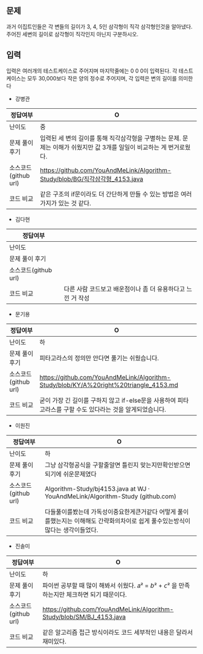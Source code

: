 ## 문제

과거 이집트인들은 각 변들의 길이가 3, 4, 5인 삼각형이 직각 삼각형인것을 알아냈다. 주어진 세변의 길이로 삼각형이 직각인지 아닌지 구분하시오.

## 입력

입력은 여러개의 테스트케이스로 주어지며 마지막줄에는 0 0 0이 입력된다. 각 테스트케이스는 모두 30,000보다 작은 양의 정수로 주어지며, 각 입력은 변의 길이를 의미한다

- 강병관

| 정답여부 | O |
| --- | --- |
| 난이도 | 중 |
| 문제 풀이 후기 | 입력된 세 변의 길이를 통해 직각삼각형을 구별하는 문제. 문제는 이해가 쉬웠지만 값 3개를 일일이 비교하는 게 번거로웠다. |
| 소스코드(github url) | https://github.com/YouAndMeLink/Algorithm-Study/blob/BG/직각삼각형_4153.java |
| 코드 비교 | 같은 구조의 if문이라도 더 간단하게 만들 수 있는 방법은 여러가지가 있는 것 같다. |
- 김다현

| 정답여부 |  |
| --- | --- |
| 난이도 |  |
| 문제 풀이 후기 |  |
| 소스코드(github url) |  |
| 코드 비교 | 다른 사람 코드보고 배운점이나 좀 더 유용하다고 느낀 거 작성 |
- 문기용

| 정답여부 | O |
| --- | --- |
| 난이도 | 하 |
| 문제 풀이 후기 | 피타고라스의 정의만 안다면 풀기는 쉬웠습니다. |
| 소스코드(github url) | https://github.com/YouAndMeLink/Algorithm-Study/blob/KY/A%20right%20triangle_4153.md |
| 코드 비교 | 굳이 가장 긴 길이를 구하지 않고 if-else문을 사용하여 피타고라스를 구할 수도 있다라는 것을 알게되었습니다.  |
- 이원진

| 정답여부 | O |
| --- | --- |
| 난이도 | 하 |
| 문제 풀이 후기 | 그냥 삼각형공식을 구할줄알면 틀린지 맞는지만확인받으면되기에 쉬운문제였다 |
| 소스코드(github url) | Algorithm-Study/bj4153.java at WJ · YouAndMeLink/Algorithm-Study (github.com) |
| 코드 비교 | 다들풀이를봤는데 가독성이중요한게큰거같다 어떻게 풀이를했는지는 이해해도 간략화의차이로 쉽게 풀수있는방식이 많다는 생각이들었다. |
- 진솔미

| 정답여부 | O |
| --- | --- |
| 난이도 | 하 |
| 문제 풀이 후기 | 파이썬 공부할 때 많이 해봐서 쉬웠다. 𝑎² = 𝘣² + 𝘤² 을 만족하는지만 체크하면 되기 때문이다. |
| 소스코드(github url) | https://github.com/YouAndMeLink/Algorithm-Study/blob/SM/BJ_4153.java |
| 코드 비교 | 같은 알고리즘 접근 방식이라도 코드 세부적인 내용은 달라서 재미있다. |
